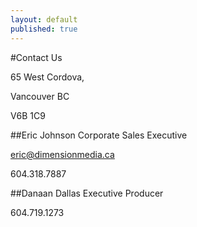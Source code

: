 ```yaml
---
layout: default
published: true
---
```


#Contact Us


65 West Cordova, 

Vancouver BC

V6B 1C9





##Eric Johnson
Corporate Sales Executive

[eric@dimensionmedia.ca](mailto:eric@dimensionmedia.ca)

604.318.7887 <span class="glyphicon glyphicon-phone"></span>




##Danaan Dallas
Executive Producer


604.719.1273 <span class="glyphicon glyphicon-phone"></span>